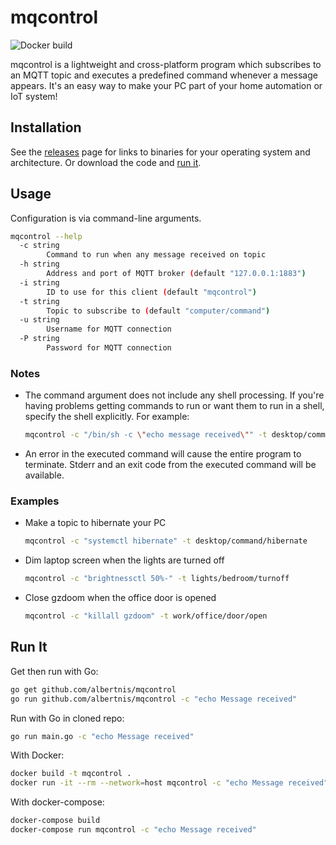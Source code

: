 # mqcontrol

![Docker build](https://github.com/albertnis/mqcontrol/workflows/Docker%20build/badge.svg)

mqcontrol is a lightweight and cross-platform program which subscribes to an MQTT topic and executes a predefined command whenever a message appears. It's an easy way to make your PC part of your home automation or IoT system!

## Installation

See the [releases](https://github.com/albertnis/mqcontrol/releases) page for links to binaries for your operating system and architecture. Or download the code and [run it](#run-it).

## Usage

Configuration is via command-line arguments.

```bash
mqcontrol --help
  -c string
        Command to run when any message received on topic
  -h string
        Address and port of MQTT broker (default "127.0.0.1:1883")
  -i string
        ID to use for this client (default "mqcontrol")
  -t string
        Topic to subscribe to (default "computer/command")
  -u string
        Username for MQTT connection
  -P string
        Password for MQTT connection
```

### Notes

- The command argument does not include any shell processing. If you're having problems getting commands to run or want them to run in a shell, specify the shell explicitly. For example:

    ```bash
    mqcontrol -c "/bin/sh -c \"echo message received\"" -t desktop/command/hibernate
    ```

- An error in the executed command will cause the entire program to terminate. Stderr and an exit code from the executed command will be available.

### Examples

* Make a topic to hibernate your PC

    ```bash
    mqcontrol -c "systemctl hibernate" -t desktop/command/hibernate
    ```

* Dim laptop screen when the lights are turned off

    ```bash
    mqcontrol -c "brightnessctl 50%-" -t lights/bedroom/turnoff
    ```

* Close gzdoom when the office door is opened

    ```bash
    mqcontrol -c "killall gzdoom" -t work/office/door/open
    ```

## Run It

Get then run with Go:

```bash
go get github.com/albertnis/mqcontrol
go run github.com/albertnis/mqcontrol -c "echo Message received"
```

Run with Go in cloned repo:

```bash
go run main.go -c "echo Message received"
```

With Docker:

```bash
docker build -t mqcontrol .
docker run -it --rm --network=host mqcontrol -c "echo Message received"
```

With docker-compose:

```bash
docker-compose build
docker-compose run mqcontrol -c "echo Message received"
```
